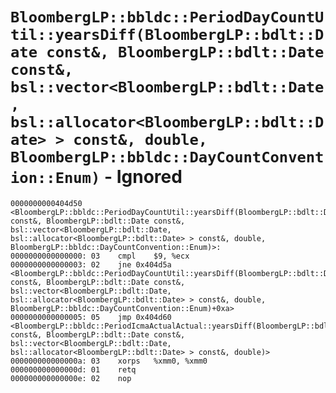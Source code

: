 # `BloombergLP::bbldc::PeriodDayCountUtil::yearsDiff(BloombergLP::bdlt::Date const&, BloombergLP::bdlt::Date const&, bsl::vector<BloombergLP::bdlt::Date, bsl::allocator<BloombergLP::bdlt::Date> > const&, double, BloombergLP::bbldc::DayCountConvention::Enum)` - Ignored

```x86asm
0000000000404d50 <BloombergLP::bbldc::PeriodDayCountUtil::yearsDiff(BloombergLP::bdlt::Date const&, BloombergLP::bdlt::Date const&, bsl::vector<BloombergLP::bdlt::Date, bsl::allocator<BloombergLP::bdlt::Date> > const&, double, BloombergLP::bbldc::DayCountConvention::Enum)>:
0000000000000000: 03	cmpl	$9, %ecx
0000000000000003: 02	jne	0x404d5a <BloombergLP::bbldc::PeriodDayCountUtil::yearsDiff(BloombergLP::bdlt::Date const&, BloombergLP::bdlt::Date const&, bsl::vector<BloombergLP::bdlt::Date, bsl::allocator<BloombergLP::bdlt::Date> > const&, double, BloombergLP::bbldc::DayCountConvention::Enum)+0xa>
0000000000000005: 05	jmp	0x404d60 <BloombergLP::bbldc::PeriodIcmaActualActual::yearsDiff(BloombergLP::bdlt::Date const&, BloombergLP::bdlt::Date const&, bsl::vector<BloombergLP::bdlt::Date, bsl::allocator<BloombergLP::bdlt::Date> > const&, double)>
000000000000000a: 03	xorps	%xmm0, %xmm0
000000000000000d: 01	retq	
000000000000000e: 02	nop	
```

